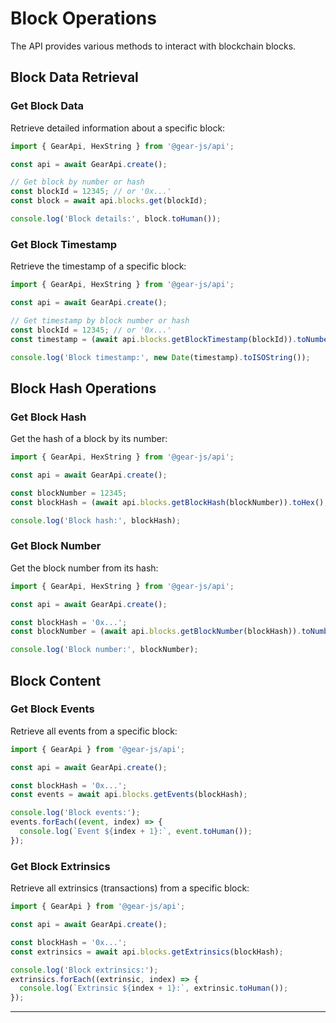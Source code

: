 # Block Operations

The API provides various methods to interact with blockchain blocks.

## Block Data Retrieval

### Get Block Data

Retrieve detailed information about a specific block:

```typescript
import { GearApi, HexString } from '@gear-js/api';

const api = await GearApi.create();

// Get block by number or hash
const blockId = 12345; // or '0x...'
const block = await api.blocks.get(blockId);

console.log('Block details:', block.toHuman());
```

### Get Block Timestamp

Retrieve the timestamp of a specific block:

```typescript
import { GearApi, HexString } from '@gear-js/api';

const api = await GearApi.create();

// Get timestamp by block number or hash
const blockId = 12345; // or '0x...'
const timestamp = (await api.blocks.getBlockTimestamp(blockId)).toNumber();

console.log('Block timestamp:', new Date(timestamp).toISOString());
```

## Block Hash Operations

### Get Block Hash

Get the hash of a block by its number:

```typescript
import { GearApi, HexString } from '@gear-js/api';

const api = await GearApi.create();

const blockNumber = 12345;
const blockHash = (await api.blocks.getBlockHash(blockNumber)).toHex();

console.log('Block hash:', blockHash);
```

### Get Block Number

Get the block number from its hash:

```typescript
import { GearApi, HexString } from '@gear-js/api';

const api = await GearApi.create();

const blockHash = '0x...';
const blockNumber = (await api.blocks.getBlockNumber(blockHash)).toNumber();

console.log('Block number:', blockNumber);
```

## Block Content

### Get Block Events

Retrieve all events from a specific block:

```typescript
import { GearApi } from '@gear-js/api';

const api = await GearApi.create();

const blockHash = '0x...';
const events = await api.blocks.getEvents(blockHash);

console.log('Block events:');
events.forEach((event, index) => {
  console.log(`Event ${index + 1}:`, event.toHuman());
});
```

### Get Block Extrinsics

Retrieve all extrinsics (transactions) from a specific block:

```typescript
import { GearApi } from '@gear-js/api';

const api = await GearApi.create();

const blockHash = '0x...';
const extrinsics = await api.blocks.getExtrinsics(blockHash);

console.log('Block extrinsics:');
extrinsics.forEach((extrinsic, index) => {
  console.log(`Extrinsic ${index + 1}:`, extrinsic.toHuman());
});
```

---